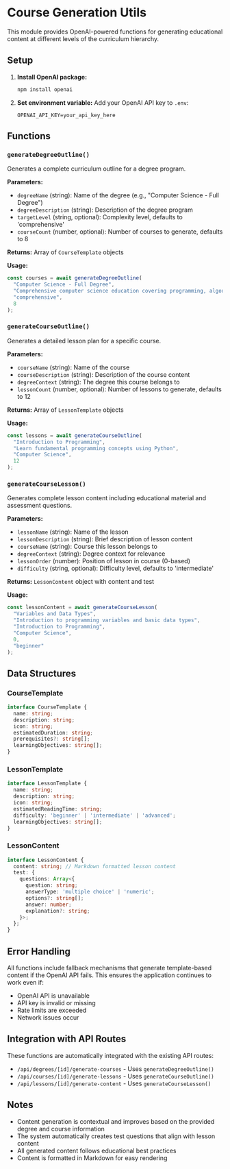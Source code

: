 # Course Generation Utils

This module provides OpenAI-powered functions for generating educational content at different levels of the curriculum hierarchy.

## Setup

1. **Install OpenAI package:**
   ```bash
   npm install openai
   ```

2. **Set environment variable:**
   Add your OpenAI API key to `.env`:
   ```
   OPENAI_API_KEY=your_api_key_here
   ```

## Functions

### `generateDegreeOutline()`

Generates a complete curriculum outline for a degree program.

**Parameters:**
- `degreeName` (string): Name of the degree (e.g., "Computer Science - Full Degree")
- `degreeDescription` (string): Description of the degree program
- `targetLevel` (string, optional): Complexity level, defaults to 'comprehensive'
- `courseCount` (number, optional): Number of courses to generate, defaults to 8

**Returns:** Array of `CourseTemplate` objects

**Usage:**
```typescript
const courses = await generateDegreeOutline(
  "Computer Science - Full Degree",
  "Comprehensive computer science education covering programming, algorithms, and software engineering",
  "comprehensive",
  8
);
```

### `generateCourseOutline()`

Generates a detailed lesson plan for a specific course.

**Parameters:**
- `courseName` (string): Name of the course
- `courseDescription` (string): Description of the course content
- `degreeContext` (string): The degree this course belongs to
- `lessonCount` (number, optional): Number of lessons to generate, defaults to 12

**Returns:** Array of `LessonTemplate` objects

**Usage:**
```typescript
const lessons = await generateCourseOutline(
  "Introduction to Programming",
  "Learn fundamental programming concepts using Python",
  "Computer Science",
  12
);
```

### `generateCourseLesson()`

Generates complete lesson content including educational material and assessment questions.

**Parameters:**
- `lessonName` (string): Name of the lesson
- `lessonDescription` (string): Brief description of lesson content
- `courseName` (string): Course this lesson belongs to
- `degreeContext` (string): Degree context for relevance
- `lessonOrder` (number): Position of lesson in course (0-based)
- `difficulty` (string, optional): Difficulty level, defaults to 'intermediate'

**Returns:** `LessonContent` object with content and test

**Usage:**
```typescript
const lessonContent = await generateCourseLesson(
  "Variables and Data Types",
  "Introduction to programming variables and basic data types",
  "Introduction to Programming",
  "Computer Science",
  0,
  "beginner"
);
```

## Data Structures

### CourseTemplate
```typescript
interface CourseTemplate {
  name: string;
  description: string;
  icon: string;
  estimatedDuration: string;
  prerequisites?: string[];
  learningObjectives: string[];
}
```

### LessonTemplate
```typescript
interface LessonTemplate {
  name: string;
  description: string;
  icon: string;
  estimatedReadingTime: string;
  difficulty: 'beginner' | 'intermediate' | 'advanced';
  learningObjectives: string[];
}
```

### LessonContent
```typescript
interface LessonContent {
  content: string; // Markdown formatted lesson content
  test: {
    questions: Array<{
      question: string;
      answerType: 'multiple choice' | 'numeric';
      options?: string[];
      answer: number;
      explanation?: string;
    }>;
  };
}
```

## Error Handling

All functions include fallback mechanisms that generate template-based content if the OpenAI API fails. This ensures the application continues to work even if:

- OpenAI API is unavailable
- API key is invalid or missing
- Rate limits are exceeded
- Network issues occur

## Integration with API Routes

These functions are automatically integrated with the existing API routes:

- `/api/degrees/[id]/generate-courses` - Uses `generateDegreeOutline()`
- `/api/courses/[id]/generate-lessons` - Uses `generateCourseOutline()`
- `/api/lessons/[id]/generate-content` - Uses `generateCourseLesson()`

## Notes

- Content generation is contextual and improves based on the provided degree and course information
- The system automatically creates test questions that align with lesson content
- All generated content follows educational best practices
- Content is formatted in Markdown for easy rendering 